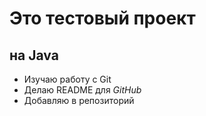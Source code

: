 # Это  тестовый проект
## на Java

- Изучаю работу с Git
- Делаю README для _GitHub_
- Добавляю в репозиторий


